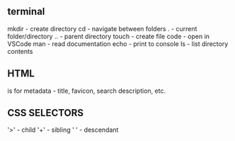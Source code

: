 ## terminal

mkdir - create directory
cd - navigate between folders
. - current folder/directory
.. - parent directory
touch - create file
code - open in VSCode
man - read documentation
echo - print to console
ls - list directory contents


## HTML

<head> is for metadata - title, favicon, search description, etc.


## CSS SELECTORS

'>' - child
'+' - sibling
' ' - descendant


##
